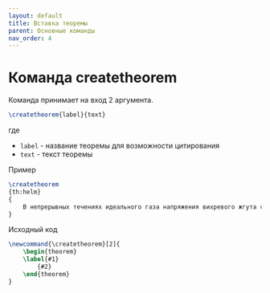 ```yaml
---
layout: default
title: Вставка теоремы
parent: Основные команды
nav_order: 4
---
```


# Команда createtheorem
Команда принимает на вход 2 аргумента.

```latex
\createtheorem{label}{text}
```

где 

* ```label``` - название теоремы для возможности цитирования
* ```text``` - текст теоремы

Пример

```latex
\createtheorem
{th:helm}
{
    В непрерывных течениях идеального газа напряжения вихревого жгута с течением времени не изменяется
}
```



Исходный код

```latex
\newcommand{\createtheorem}[2]{
    \begin{theorem}
    \label{#1}
        {#2}
    \end{theorem}
}
```
